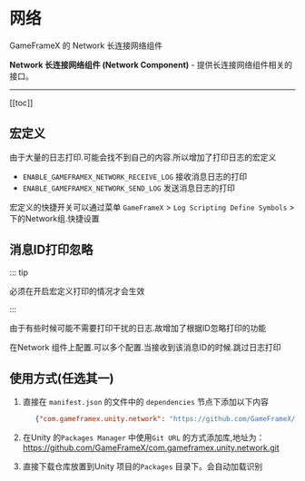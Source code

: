 # 网络

GameFrameX 的 Network 长连接网络组件

**Network 长连接网络组件 (Network Component)** - 提供长连接网络组件相关的接口。

---
[[toc]]

## 宏定义

由于大量的日志打印.可能会找不到自己的内容.所以增加了打印日志的宏定义

- `ENABLE_GAMEFRAMEX_NETWORK_RECEIVE_LOG`  接收消息日志的打印
- `ENABLE_GAMEFRAMEX_NETWORK_SEND_LOG`  发送消息日志的打印

宏定义的快捷开关可以通过菜单 `GameFrameX` > `Log Scripting Define Symbols` > 下的Network组.快捷设置

## 消息ID打印忽略

::: tip

必须在开启宏定义打印的情况才会生效

:::

由于有些时候可能不需要打印干扰的日志.故增加了根据ID忽略打印的功能

在Network 组件上配置.可以多个配置.当接收到该消息ID的时候.跳过日志打印

## 使用方式(任选其一)

1. 直接在 `manifest.json` 的文件中的 `dependencies` 节点下添加以下内容
   ```json
      {"com.gameframex.unity.network": "https://github.com/GameFrameX/com.gameframex.unity.network.git"}
    ```
2. 在Unity 的`Packages Manager` 中使用`Git URL`
   的方式添加库,地址为：https://github.com/GameFrameX/com.gameframex.unity.network.git

3. 直接下载仓库放置到Unity 项目的`Packages` 目录下。会自动加载识别
